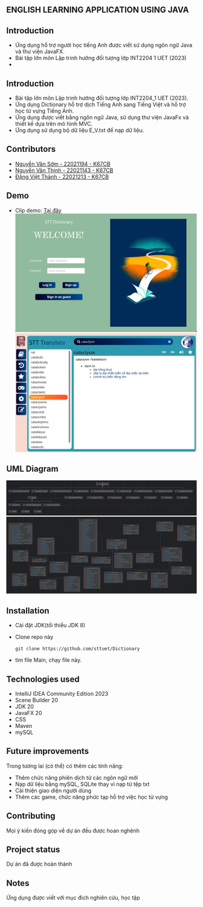 ENGLISH LEARNING APPLICATION USING JAVA
---

## Introduction

* Ứng dụng hỗ trợ người học tiếng Anh được viết sử dụng ngôn ngữ Java và thư viện JavaFX.
* Bài tập lớn môn Lập trinh hướng đối tượng lớp INT2204 1 UET (2023)
*

## Introduction

* Bài tập lớn môn Lập trinh hướng đối tượng lớp INT2204_1 UET (2023).
* Ứng dụng Dictionary hỗ trợ dịch Tiếng Anh sang Tiếng Việt và hỗ trợ học từ vựng Tiếng Anh.
* Ứng dụng được viết bằng ngôn ngữ Java, sử dụng thư viện JavaFx và thiết kế dựa trên mô hình MVC.
* Ứng dụng sử dụng bộ dữ liệu E_V.txt để nạp dữ liệu.

## Contributors

* [Nguyễn Văn Sớm - 22021194 - K67CB](https://github.com/nvs123456)
* [Nguyễn Văn Thịnh - 22021143 - K67CB](https://github.com/Thinhtrang)
* [Đặng Việt Thành - 22021213 - K67CB](https://github.com/vietthanhf11)

## Demo

* Clip demo: [Tại đây](https://drive.google.com/file/d/1heuC5A9dpZo_WHVQc37wt4kTWfl4Ao7D/view?usp=sharing)
  ![demo1](src/main/resources/image/demo1.png)
  ![demo2](src/main/resources/image/demo2.png)

## UML Diagram

![UMLDiagram](src/main/resources/image/UMLDiagram.png)
![UMLDiagram2](src/main/resources/image/UMLDiagram2.png)

## Installation

* Cài đặt JDK(tối thiểu JDK 8)
* Clone repo này

      git clone https://github.com/sttuet/Dictionary
* tìm file Main, chạy file này.

## Technologies used

* IntelliJ IDEA Community Edition 2023
* Scene Builder 20
* JDK 20
* JavaFX 20
* CSS
* Maven
* mySQL

## Future improvements

Trong tương lai (có thể) có thêm các tính năng:

* Thêm chức năng phiên dịch từ các ngôn ngữ mới
* Nạp dữ liệu bằng mySQL, SQLite thay vì nạp từ tệp txt
* Cải thiện giao diện người dùng
* Thêm các game, chức năng phức tạp hỗ trợ việc học từ vựng

## Contributing

Mọi ý kiến đóng góp về dự án đều được hoan nghênh

## Project status

Dự án đã được hoàn thành

## Notes

Ứng dụng được viết với mục đích nghiên cứu, học tập

